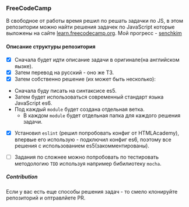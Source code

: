 ### FreeCodeCamp
В свободное от работы время решил по решать задачки по JS,
в этом репозитории можно найти решения задачек по JavaScript которые выложены на сайте
[learn.freecodecamp.org](https://learn.freecodecamp.org/).
Мой прогресс - [senchkim](https://www.freecodecamp.org/senchkim)

#### Описание структуры репозитория
- [X] Сначала будет идти описание задачи в оригинале(на английском яызке).
- [X] Затем перевод на русский - оно же ТЗ.
- [X] Затем собственно решение (их может быть несколько):
+ Сначала буду писать на синтаксисе es5. 
+ Затем будет использоваться современный стандарт языка JavaScript es6.
+ Под каждый `module` будет создана отдельная ветка.
    + В каждом `module` будет отдельная папка для каждого решения задачи.
- [X] Установил `eslint` (решил попробовать конфиг от HTMLAcademy), впервые его использую - подключил конфиг es6, поэтому все решения с использованием es5(закомментированы).
- [ ] Задания по сложнее можно попробовать по тестировать методологию `TDD` используя например бибилиотеку `mocha`.


##### Contribution
Если у вас есть еще способы решения задач - то смело клонируйте репозиторий и оптравлйете PR.


  
 


